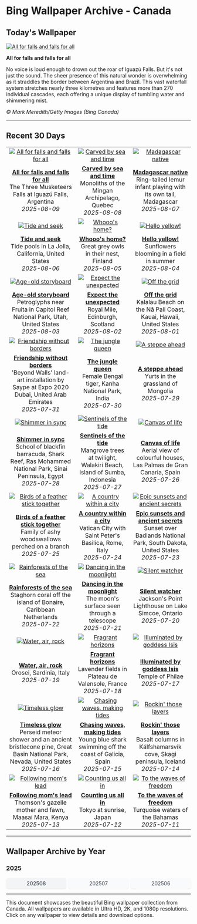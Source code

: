 # Bing Wallpaper Archive - Canada

## Today's Wallpaper

[![All for falls and falls for all](https://www.bing.com/th?id=OHR.IguazuArgentina_EN-CA6325716165_UHD.jpg&pid=hp&w=2560)](https://bing.codexun.com/ca/detail/20250809)

**All for falls and falls for all**

No voice is loud enough to drown out the roar of Iguazú Falls. But it's not just the sound. The sheer presence of this natural wonder is overwhelming as it straddles the border between Argentina and Brazil. This vast waterfall system stretches nearly three kilometres and features more than 270 individual cascades, each offering a unique display of tumbling water and shimmering mist.

*© Mark Meredith/Getty Images (Bing Canada)*

---

## Recent 30 Days

| | | |
|:---:|:---:|:---:|
| [![All for falls and falls for all](https://www.bing.com/th?id=OHR.IguazuArgentina_EN-CA6325716165_UHD.jpg&pid=hp&w=2560)](https://bing.codexun.com/ca/detail/20250809) | [![Carved by sea and time](https://www.bing.com/th?id=OHR.MinganWonders_EN-CA5648384478_UHD.jpg&pid=hp&w=2560)](https://bing.codexun.com/ca/detail/20250808) | [![Madagascar native](https://www.bing.com/th?id=OHR.BabyLemur_EN-CA5435344938_UHD.jpg&pid=hp&w=2560)](https://bing.codexun.com/ca/detail/20250807) | 
| **[All for falls and falls for all](https://bing.codexun.com/ca/detail/20250809)**<br>The Three Musketeers Falls at Iguazú Falls, Argentina<br>*2025-08-09* | **[Carved by sea and time](https://bing.codexun.com/ca/detail/20250808)**<br>Monoliths of the Mingan Archipelago, Quebec<br>*2025-08-08* | **[Madagascar native](https://bing.codexun.com/ca/detail/20250807)**<br>Ring-tailed lemur infant playing with its own tail, Madagascar<br>*2025-08-07* | 
| [![Tide and seek](https://www.bing.com/th?id=OHR.CaliforniaTidepool_EN-CA5246785571_UHD.jpg&pid=hp&w=2560)](https://bing.codexun.com/ca/detail/20250806) | [![Whooo's home?](https://www.bing.com/th?id=OHR.LaplandOwl_EN-CA0382767904_UHD.jpg&pid=hp&w=2560)](https://bing.codexun.com/ca/detail/20250805) | [![Hello yellow!](https://www.bing.com/th?id=OHR.HappySunflower_EN-CA4879838776_UHD.jpg&pid=hp&w=2560)](https://bing.codexun.com/ca/detail/20250804) | 
| **[Tide and seek](https://bing.codexun.com/ca/detail/20250806)**<br>Tide pools in La Jolla, California, United States<br>*2025-08-06* | **[Whooo's home?](https://bing.codexun.com/ca/detail/20250805)**<br>Great grey owls in their nest, Finland<br>*2025-08-05* | **[Hello yellow!](https://bing.codexun.com/ca/detail/20250804)**<br>Sunflowers blooming in a field in summer<br>*2025-08-04* | 
| [![Age-old storyboard](https://www.bing.com/th?id=OHR.FruitaPetroglyphs_EN-CA4731117661_UHD.jpg&pid=hp&w=2560)](https://bing.codexun.com/ca/detail/20250803) | [![Expect the unexpected](https://www.bing.com/th?id=OHR.EdinburghFringe_EN-CA4550434753_UHD.jpg&pid=hp&w=2560)](https://bing.codexun.com/ca/detail/20250802) | [![Off the grid](https://www.bing.com/th?id=OHR.NaPaliKauai_EN-CA4334699303_UHD.jpg&pid=hp&w=2560)](https://bing.codexun.com/ca/detail/20250801) | 
| **[Age-old storyboard](https://bing.codexun.com/ca/detail/20250803)**<br>Petroglyphs near Fruita in Capitol Reef National Park, Utah, United States<br>*2025-08-03* | **[Expect the unexpected](https://bing.codexun.com/ca/detail/20250802)**<br>Royal Mile, Edinburgh, Scotland<br>*2025-08-02* | **[Off the grid](https://bing.codexun.com/ca/detail/20250801)**<br>Kalalau Beach on the Nā Pali Coast, Kauai, Hawaii, United States<br>*2025-08-01* | 
| [![Friendship without borders](https://www.bing.com/th?id=OHR.SaypeDubai_EN-CA4155504073_UHD.jpg&pid=hp&w=2560)](https://bing.codexun.com/ca/detail/20250731) | [![The jungle queen](https://www.bing.com/th?id=OHR.TigerDay_EN-CA3989953116_UHD.jpg&pid=hp&w=2560)](https://bing.codexun.com/ca/detail/20250730) | [![A steppe ahead](https://www.bing.com/th?id=OHR.MongoliaYurts_EN-CA3804108412_UHD.jpg&pid=hp&w=2560)](https://bing.codexun.com/ca/detail/20250729) | 
| **[Friendship without borders](https://bing.codexun.com/ca/detail/20250731)**<br>'Beyond Walls' land-art installation by Saype at Expo 2020 Dubai, United Arab Emirates<br>*2025-07-31* | **[The jungle queen](https://bing.codexun.com/ca/detail/20250730)**<br>Female Bengal tiger, Kanha National Park, India<br>*2025-07-30* | **[A steppe ahead](https://bing.codexun.com/ca/detail/20250729)**<br>Yurts in the grassland of Mongolia<br>*2025-07-29* | 
| [![Shimmer in sync](https://www.bing.com/th?id=OHR.BlackfinBarracuda_EN-CA3621644676_UHD.jpg&pid=hp&w=2560)](https://bing.codexun.com/ca/detail/20250728) | [![Sentinels of the tide](https://www.bing.com/th?id=OHR.MangroveTwilight_EN-CA3445258233_UHD.jpg&pid=hp&w=2560)](https://bing.codexun.com/ca/detail/20250727) | [![Canvas of life](https://www.bing.com/th?id=OHR.LasPalmas_EN-CA3268304328_UHD.jpg&pid=hp&w=2560)](https://bing.codexun.com/ca/detail/20250726) | 
| **[Shimmer in sync](https://bing.codexun.com/ca/detail/20250728)**<br>School of blackfin barracuda, Shark Reef, Ras Mohammed National Park, Sinai Peninsula, Egypt<br>*2025-07-28* | **[Sentinels of the tide](https://bing.codexun.com/ca/detail/20250727)**<br>Mangrove trees at twilight, Walakiri Beach, island of Sumba, Indonesia<br>*2025-07-27* | **[Canvas of life](https://bing.codexun.com/ca/detail/20250726)**<br>Aerial view of colourful houses, Las Palmas de Gran Canaria, Spain<br>*2025-07-26* | 
| [![Birds of a feather stick together](https://www.bing.com/th?id=OHR.AshyWoodswallow_EN-CA5890367905_UHD.jpg&pid=hp&w=2560)](https://bing.codexun.com/ca/detail/20250725) | [![A country within a city](https://www.bing.com/th?id=OHR.VaticanCity_EN-CA5754198361_UHD.jpg&pid=hp&w=2560)](https://bing.codexun.com/ca/detail/20250724) | [![Epic sunsets and ancient secrets](https://www.bing.com/th?id=OHR.BadlandsSunset_EN-CA5588224292_UHD.jpg&pid=hp&w=2560)](https://bing.codexun.com/ca/detail/20250723) | 
| **[Birds of a feather stick together](https://bing.codexun.com/ca/detail/20250725)**<br>Family of ashy woodswallows perched on a branch<br>*2025-07-25* | **[A country within a city](https://bing.codexun.com/ca/detail/20250724)**<br>Vatican City with Saint Peter's Basilica, Rome, Italy<br>*2025-07-24* | **[Epic sunsets and ancient secrets](https://bing.codexun.com/ca/detail/20250723)**<br>Sunset over Badlands National Park, South Dakota, United States<br>*2025-07-23* | 
| [![Rainforests of the sea](https://www.bing.com/th?id=OHR.AcroporaReef_EN-CA5414923469_UHD.jpg&pid=hp&w=2560)](https://bing.codexun.com/ca/detail/20250722) | [![Dancing in the moonlight](https://www.bing.com/th?id=OHR.BigMoon_EN-CA7425798401_UHD.jpg&pid=hp&w=2560)](https://bing.codexun.com/ca/detail/20250721) | [![Silent watcher](https://www.bing.com/th?id=OHR.SimcoeLighthouse_EN-CA4989806848_UHD.jpg&pid=hp&w=2560)](https://bing.codexun.com/ca/detail/20250720) | 
| **[Rainforests of the sea](https://bing.codexun.com/ca/detail/20250722)**<br>Staghorn coral off the island of Bonaire, Caribbean Netherlands<br>*2025-07-22* | **[Dancing in the moonlight](https://bing.codexun.com/ca/detail/20250721)**<br>The moon's surface seen through a telescope<br>*2025-07-21* | **[Silent watcher](https://bing.codexun.com/ca/detail/20250720)**<br>Jackson's Point Lighthouse on Lake Simcoe, Ontario<br>*2025-07-20* | 
| [![Water, air, rock](https://www.bing.com/th?id=OHR.OroseiSardegna_EN-CA6517988362_UHD.jpg&pid=hp&w=2560)](https://bing.codexun.com/ca/detail/20250719) | [![Fragrant horizons](https://www.bing.com/th?id=OHR.FranceLavender_EN-CA4651592826_UHD.jpg&pid=hp&w=2560)](https://bing.codexun.com/ca/detail/20250718) | [![Illuminated by goddess Isis](https://www.bing.com/th?id=OHR.TemplePhilae_EN-CA4518943728_UHD.jpg&pid=hp&w=2560)](https://bing.codexun.com/ca/detail/20250717) | 
| **[Water, air, rock](https://bing.codexun.com/ca/detail/20250719)**<br>Orosei, Sardinia, Italy<br>*2025-07-19* | **[Fragrant horizons](https://bing.codexun.com/ca/detail/20250718)**<br>Lavender fields in Plateau de Valensole, France<br>*2025-07-18* | **[Illuminated by goddess Isis](https://bing.codexun.com/ca/detail/20250717)**<br>Temple of Philae<br>*2025-07-17* | 
| [![Timeless glow](https://www.bing.com/th?id=OHR.PerseidsPine_EN-CA4357451689_UHD.jpg&pid=hp&w=2560)](https://bing.codexun.com/ca/detail/20250716) | [![Chasing waves, making tides](https://www.bing.com/th?id=OHR.YoungShark_EN-CA4182495058_UHD.jpg&pid=hp&w=2560)](https://bing.codexun.com/ca/detail/20250715) | [![Rockin' those layers](https://www.bing.com/th?id=OHR.BasaltColumns_EN-CA4039785638_UHD.jpg&pid=hp&w=2560)](https://bing.codexun.com/ca/detail/20250714) | 
| **[Timeless glow](https://bing.codexun.com/ca/detail/20250716)**<br>Perseid meteor shower and an ancient bristlecone pine, Great Basin National Park, Nevada, United States<br>*2025-07-16* | **[Chasing waves, making tides](https://bing.codexun.com/ca/detail/20250715)**<br>Young blue shark swimming off the coast of Galicia, Spain<br>*2025-07-15* | **[Rockin' those layers](https://bing.codexun.com/ca/detail/20250714)**<br>Basalt columns in Kálfshamarsvík cove, Skagi peninsula, Iceland<br>*2025-07-14* | 
| [![Following mom's lead](https://www.bing.com/th?id=OHR.ThomsonGazelle_EN-CA9696742012_UHD.jpg&pid=hp&w=2560)](https://bing.codexun.com/ca/detail/20250713) | [![Counting us all in](https://www.bing.com/th?id=OHR.TokyoSunrise_EN-CA3623900157_UHD.jpg&pid=hp&w=2560)](https://bing.codexun.com/ca/detail/20250712) | [![To the waves of freedom](https://www.bing.com/th?id=OHR.BahamaBlues_EN-CA4070961234_UHD.jpg&pid=hp&w=2560)](https://bing.codexun.com/ca/detail/20250711) | 
| **[Following mom's lead](https://bing.codexun.com/ca/detail/20250713)**<br>Thomson's gazelle mother and fawn, Maasai Mara, Kenya<br>*2025-07-13* | **[Counting us all in](https://bing.codexun.com/ca/detail/20250712)**<br>Tokyo at sunrise, Japan<br>*2025-07-12* | **[To the waves of freedom](https://bing.codexun.com/ca/detail/20250711)**<br>Turquoise waters of the Bahamas<br>*2025-07-11* | 


---

## Wallpaper Archive by Year

### 2025
<div style="display: grid; grid-template-columns: repeat(auto-fit, minmax(80px, 1fr)); gap: 6px; margin: 12px 0;">
<a href="https://bing.codexun.com/ca/archive/202508" style="padding: 6px 12px; font-size: 14px; border-radius: 6px; box-shadow: 0 1px 2px rgba(0,0,0,0.1); background-color: #f3f4f6; color: #374151; text-decoration: none; text-align: center; transition: background-color 0.2s ease; font-weight: 500;">202508</a>
<a href="https://bing.codexun.com/ca/archive/202507" style="padding: 6px 12px; font-size: 14px; border-radius: 6px; box-shadow: 0 1px 2px rgba(0,0,0,0.1); background-color: #f9fafb; color: #374151; text-decoration: none; text-align: center; transition: background-color 0.2s ease;">202507</a>
<a href="https://bing.codexun.com/ca/archive/202506" style="padding: 6px 12px; font-size: 14px; border-radius: 6px; box-shadow: 0 1px 2px rgba(0,0,0,0.1); background-color: #f9fafb; color: #374151; text-decoration: none; text-align: center; transition: background-color 0.2s ease;">202506</a>
</div>



---

This document showcases the beautiful Bing wallpaper collection from Canada. All wallpapers are available in Ultra HD, 2K, and 1080p resolutions. Click on any wallpaper to view details and download options.
